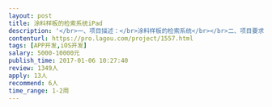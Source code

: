```yaml
---                
layout: post       
title: 涂料样板的检索系统iPad           
description: '</br>一、项目描述：</br>涂料样板的检索系统</br></br>二、项目要求：</br>iPad客户端的APP，只需要在商铺终端内安装</br>功能点：支持根据样板编号检索样品，进行展示</br></br>三、人员要求：</br>有三年以上开发经验</br>'     
contenturl: https://pro.lagou.com/project/1557.html      
tags: [APP开发,iOS开发]            
salary: 5000-10000元          
publish_time: 2017-01-06 10:27:40         
review: 1349人                   
apply: 13人                   
recommend: 6人                   
time_range: 1-2周              
---                 
```


